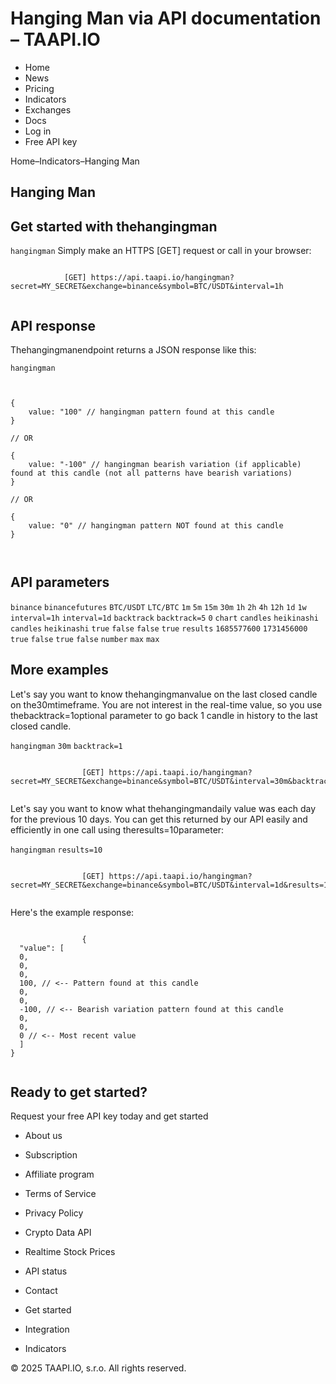 # Hanging Man via API documentation – TAAPI.IO

- Home
- News
- Pricing
- Indicators
- Exchanges
- Docs
- Log in
- Free API key

Home–Indicators–Hanging Man


## Hanging Man

## Get started with thehangingman
`hangingman` Simply make an HTTPS [GET] request or call in your browser:


```

			[GET] https://api.taapi.io/hangingman?secret=MY_SECRET&exchange=binance&symbol=BTC/USDT&interval=1h
		
```

## API response
Thehangingmanendpoint returns a JSON response like this:

`hangingman` 
```

			
{
    value: "100" // hangingman pattern found at this candle
}
				
// OR

{
    value: "-100" // hangingman bearish variation (if applicable) found at this candle (not all patterns have bearish variations)
}
				
// OR
				
{
    value: "0" // hangingman pattern NOT found at this candle
}
			
		
```

## API parameters
`binance` `binancefutures` `BTC/USDT` `LTC/BTC` `1m` `5m` `15m` `30m` `1h` `2h` `4h` `12h` `1d` `1w` `interval=1h` `interval=1d` `backtrack` `backtrack=5` `0` `chart` `candles` `heikinashi` `candles` `heikinashi` `true` `false` `false` `true` `results` `1685577600` `1731456000` `true` `false` `true` `false` `number` `max` `max` 
## More examples
Let's say you want to know thehangingmanvalue on the last closed candle on the30mtimeframe. You are not interest in the real-time value, so you use thebacktrack=1optional parameter to go back 1 candle in history to the last closed candle.

`hangingman` `30m` `backtrack=1` 
```

				[GET] https://api.taapi.io/hangingman?secret=MY_SECRET&exchange=binance&symbol=BTC/USDT&interval=30m&backtrack=1
			
```
Let's say you want to know what thehangingmandaily value was each day for the previous 10 days. You can get this returned by our API easily and efficiently in one call using theresults=10parameter:

`hangingman` `results=10` 
```

				[GET] https://api.taapi.io/hangingman?secret=MY_SECRET&exchange=binance&symbol=BTC/USDT&interval=1d&results=10
			
```
Here's the example response:


```

				{
  "value": [
  0,
  0,
  0,
  100, // <-- Pattern found at this candle
  0,
  0,
  -100, // <-- Bearish variation pattern found at this candle
  0,
  0,
  0 // <-- Most recent value 
  ]
}
			
```

## Ready to get started?
Request your free API key today and get started

- About us
- Subscription
- Affiliate program
- Terms of Service
- Privacy Policy
- Crypto Data API
- Realtime Stock Prices
- API status
- Contact

- Get started
- Integration
- Indicators

© 2025 TAAPI.IO, s.r.o. All rights reserved.

